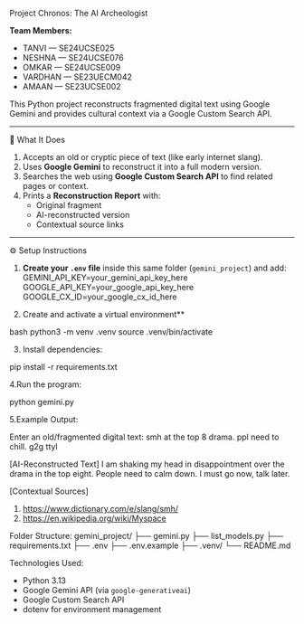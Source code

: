Project Chronos: The AI Archeologist

**Team Members:**
- TANVI — SE24UCSE025
- NESHNA — SE24UCSE076
- OMKAR — SE24UCSE009  
- VARDHAN — SE23UECM042
- AMAAN — SE23UCSE002

This Python project reconstructs fragmented digital text using Google Gemini and provides cultural context via a Google Custom Search API.

---

🧠 What It Does
1. Accepts an old or cryptic piece of text (like early internet slang).
2. Uses **Google Gemini** to reconstruct it into a full modern version.
3. Searches the web using **Google Custom Search API** to find related pages or context.
4. Prints a **Reconstruction Report** with:
   - Original fragment  
   - AI-reconstructed version  
   - Contextual source links  

---

 ⚙️ Setup Instructions

1. **Create your `.env` file** inside this same folder (`gemini_project`) and add:
GEMINI_API_KEY=your_gemini_api_key_here
GOOGLE_API_KEY=your_google_api_key_here
GOOGLE_CX_ID=your_google_cx_id_here

2. Create and activate a virtual environment**

bash
python3 -m venv .venv
source .venv/bin/activate

3. Install dependencies:

pip install -r requirements.txt

4.Run the program:

python gemini.py

5.Example Output:

Enter an old/fragmented digital text: smh at the top 8 drama. ppl need to chill. g2g ttyl

[AI-Reconstructed Text]
I am shaking my head in disappointment over the drama in the top eight.
People need to calm down. I must go now, talk later.

[Contextual Sources]
1. https://www.dictionary.com/e/slang/smh/
2. https://en.wikipedia.org/wiki/Myspace

Folder Structure:
gemini_project/
├── gemini.py
├── list_models.py
├── requirements.txt
├── .env
├── .env.example
├── .venv/
└── README.md

 Technologies Used:
- Python 3.13  
- Google Gemini API (via `google-generativeai`)  
- Google Custom Search API  
- dotenv for environment management  
